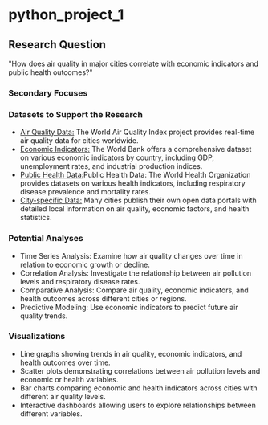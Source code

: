 # python_project_1

## Research Question
"How does air quality in major cities correlate with economic indicators and public health outcomes?"

### Secondary Focuses

### Datasets to Support the Research
- [Air Quality Data:](https://aqicn.org/api/) The World Air Quality Index project provides real-time air quality data for cities worldwide.
- [Economic Indicators:](https://datacatalog.worldbank.org/home) The World Bank offers a comprehensive dataset on various economic indicators by country, including GDP, unemployment rates, and industrial production indices.
- [Public Health Data:](https://data.who.int/countries/840)Public Health Data: The World Health Organization provides datasets on various health indicators, including respiratory disease prevalence and mortality rates.
- [City-specific Data:](https://www.bea.gov/resources/for-developers) Many cities publish their own open data portals with detailed local information on air quality, economic factors, and health statistics.

### Potential Analyses
- Time Series Analysis: Examine how air quality changes over time in relation to economic growth or decline.
- Correlation Analysis: Investigate the relationship between air pollution levels and respiratory disease rates.
- Comparative Analysis: Compare air quality, economic indicators, and health outcomes across different cities or regions.
- Predictive Modeling: Use economic indicators to predict future air quality trends.


### Visualizations
- Line graphs showing trends in air quality, economic indicators, and health outcomes over time.
- Scatter plots demonstrating correlations between air pollution levels and economic or health variables.
- Bar charts comparing economic and health indicators across cities with different air quality levels.
- Interactive dashboards allowing users to explore relationships between different variables.